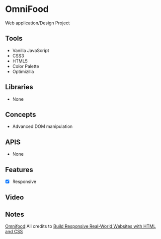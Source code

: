 # OmniFood
Web application/Design Project

## Tools
- Vanilla JavaScript
- CSS3
- HTML5
- Color Palette
- Optimizilla
  
## Libraries
- None

## Concepts
- Advanced DOM manipulation
  
## APIS
- None

## Features
- [x] Responsive

## Video

  
## Notes
<a href="https://omnifood-irentadom.netlify.app/">Omnifood</a>
All credits to  <a href="https://www.udemy.com/course/design-and-develop-a-killer-website-with-html5-and-css3/?couponCode=24T7MT123024">Build Responsive Real-World Websites with HTML and CSS</a>









